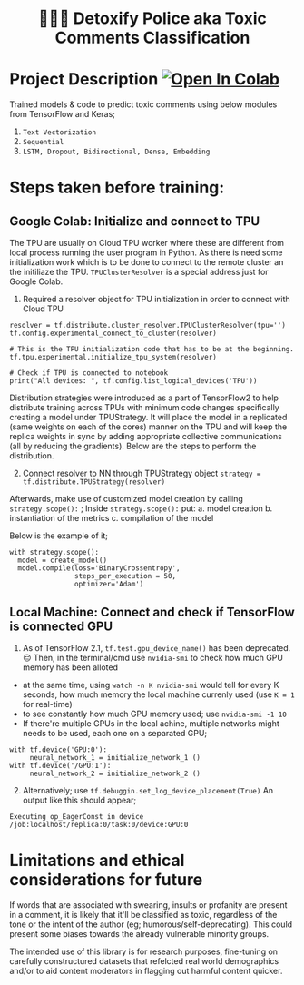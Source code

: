 <h1 align="center">👮🏻‍♀️ Detoxify Police aka Toxic Comments Classification</h1>

# Project Description [![Open In Colab](https://colab.research.google.com/assets/colab-badge.svg)](https://colab.research.google.com/drive/1dk3jJWLklZZ2xN9EpIdnQiNJFTdvFKgY?usp=sharing)
Trained models & code to predict toxic comments using below modules from TensorFlow and Keras;
1. ```Text Vectorization```
2. ```Sequential```
3. ```LSTM, Dropout, Bidirectional, Dense, Embedding```

# Steps taken before training:
## Google Colab: Initialize and connect to TPU
The TPU are usually on Cloud TPU worker where these are different from local process running the user program in Python. As there is need some initialization work which is to be done to connect to the remote cluster an the initiliaze the TPU. ```TPUClusterResolver``` is a special address just for Google Colab. 
1. Required a resolver object for TPU initialization in order to connect with Cloud TPU
```
resolver = tf.distribute.cluster_resolver.TPUClusterResolver(tpu='')
tf.config.experimental_connect_to_cluster(resolver)

# This is the TPU initialization code that has to be at the beginning.
tf.tpu.experimental.initialize_tpu_system(resolver)

# Check if TPU is connected to notebook
print("All devices: ", tf.config.list_logical_devices('TPU'))
```

Distribution strategies were introduced as a part of TensorFlow2 to help distribute training across TPUs with minimum code changes specifically creating a model under TPUStrategy. It will place the model in a replicated (same weights on each of the cores) manner on the TPU and will keep the replica weights in sync by adding appropriate collective communications (all by reducing the gradients). Below are the steps to perform the distribution. 

2. Connect resolver to NN through TPUStrategy object
```strategy = tf.distribute.TPUStrategy(resolver)```

Afterwards, make use of customized model creation by calling ```strategy.scope():``` ;
Inside ```strategy.scope():``` put:
a. model creation
b. instantiation of the metrics
c. compilation of the model

Below is the example of it; 
```
with strategy.scope():
  model = create_model()
  model.compile(loss='BinaryCrossentropy', 
                steps_per_execution = 50, 
                optimizer='Adam')
```
## Local Machine: Connect and check if TensorFlow is connected GPU
1. As of TensorFlow 2.1, ```tf.test.gpu_device_name()``` has been deprecated. 😔 
Then, in the terminal/cmd use ```nvidia-smi``` to check how much GPU memory has been alloted
  * at the same time, using ```watch -n K nvidia-smi``` would tell for every K seconds, how much memory the local machine currenly used (use ```K = 1``` for real-time)
  * to see constantly how much GPU memory used; use ```nvidia-smi -1 10```
  * If there're multiple GPUs in the local achine, multiple networks might needs to be used, each one on a separated GPU;
  
  ```
  with tf.device('GPU:0'):
       neural_network_1 = initialize_network_1 ()
  with tf.device('/GPU:1'):
       neural_network_2 = initialize_network_2 ()
  ```

2. Alternatively; use ```tf.debuggin.set_log_device_placement(True)```
An output like this should appear; 
```
Executing op_EagerConst in device /job:localhost/replica:0/task:0/device:GPU:0
```

# Limitations and ethical considerations for future 
If words that are associated with swearing, insults or profanity are present in a comment, it is likely that it'll be classified as toxic, regardless of the tone or the intent of the author (eg; humorous/self-deprecating). This could present some biases towards the already vulnerable minority groups. 

The intended use of this library is for research purposes, fine-tuning on carefully constructured datasets that refelcted real world demographics and/or to aid content moderators in flagging out harmful content quicker. 
